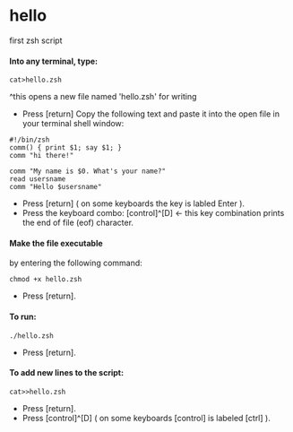 # hello
first zsh script

#### Into any terminal, type:
```
cat>hello.zsh 
```
^this opens a new file named 'hello.zsh' for writing
* Press [return]
Copy the following text and paste it into the open file in your terminal shell window:
```
#!/bin/zsh
comm() { print $1; say $1; }
comm "hi there!"

comm "My name is $0. What's your name?"
read usersname
comm "Hello $usersname"
```
* Press [return] ( on some keyboards the key is labled Enter ).
* Press the keyboard combo: [control]^[D] <- this key combination prints the end of file (eof) character.

#### Make the file executable
by entering the following command:
```
chmod +x hello.zsh
```
* Press [return].
#### To run:
```
./hello.zsh
```
* Press [return].
#### To add new lines to the script:
```
cat>>hello.zsh
```
* Press [return].
* Press [control]^[D] ( on some keyboards [control] is labeled [ctrl] ).
